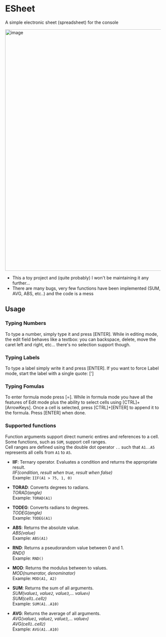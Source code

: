 # ESheet
A simple electronic sheet (spreadsheet) for the console

<img width="1259" height="780" alt="image" src="https://github.com/user-attachments/assets/69f1745f-bfcd-44bb-9dc9-59fd3b914b13" />

- This a toy project and (quite probably) I won't be maintaining it any further...
- There are many bugs, very few functions have been implemented (SUM, AVG, ABS, etc..) and the code is a mess

## Usage
### Typing Numbers
To type a number, simply type it and press [ENTER].
While in editing mode, the edit field behaves like a textbox: you can backspace, delete, move the caret left and right, etc... there's no selection support though.

### Typing Labels
To type a label simply write it and press [ENTER].
If you want to force Label mode, start the label with a single quote: [']

### Typing Fomulas
To enter formula mode press [=].
While in formula mode you have all the features of Edit mode plus the ability to select cells using [CTRL]+[ArrowKeys]. Once a cell is selected, press [CTRL]+[ENTER] to append it to the formula. Press [ENTER] when done.

### Supported functions
Function arguments support direct numeric entires and references to a cell. Some functions, such as `SUM`, support cell ranges.  
Cell ranges are defined using the double dot operator `..` such that `A1..A5` represents all cells from `A1` to `A5`.

- **IIF**: Ternary operator. Evaluates a condition and returns the appropriate result.  
  *IIF(condition, result when true, result when false)*  
  Example: `IIF(A1 > 75, 1, 0)`

- **TORAD**: Converts degrees to radians.  
  *TORAD(angle)*  
  Example: `TORAD(A1)`

- **TODEG**: Converts radians to degrees.  
  *TODEG(angle)*  
  Example: `TODEG(A1)`

- **ABS**: Returns the absolute value.  
  *ABS(value)*  
  Example: `ABS(A1)`

- **RND**: Returns a pseudorandom value between 0 and 1.  
  *RND()*  
  Example: `RND()`

- **MOD**: Returns the modulus between to values.  
  *MOD(numerator, denominator)*  
  Example: `MOD(A1, A2)`

- **SUM**: Returns the sum of all arguments.  
  *SUM(value`1`, value`2`, value`3`,... value`n`)*  
  *SUM(cell`1`..cell`2`)*  
  Example: `SUM(A1..A10)`

- **AVG**: Returns the average of all arguments.  
  *AVG(value`1`, value`2`, value`3`,... value`n`)*  
  *AVG(cell`1`..cell`2`)*  
  Example: `AVG(A1..A10)`